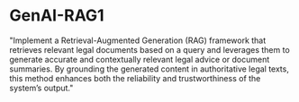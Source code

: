 # GenAI-RAG1

"Implement a Retrieval-Augmented Generation (RAG) framework that retrieves relevant legal documents based on a query and leverages them to generate accurate and contextually relevant legal advice or document summaries. By grounding the generated content in authoritative legal texts, this method enhances both the reliability and trustworthiness of the system’s output."
